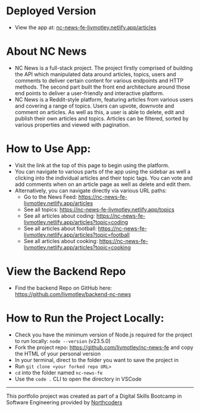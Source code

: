 # Deployed Version
- View the app at: [nc-news-fe-livmotley.netlify.app/articles](nc-news-fe-livmotley.netlify.app/articles)

# About NC News
- NC News is a full-stack project. The project firstly comprised of building the API which manipulated data around articles, topics, users and comments to deliver certain content for various endpoints and HTTP methods. The second part built the front end architecture around those end points to deliver a user-friendly and interactive platform.
- NC News is a Reddit-style platform, featuring articles from various users and covering a range of topics. Users can upvote, downvote and comment on articles. As well as this, a user is able to delete, edit and publish their own articles and topics. Articles can be filtered, sorted by various properties and viewed with pagination.

# How to Use App:
- Visit the link at the top of this page to begin using the platform.
- You can navigate to various parts of the app using the sidebar as well a clicking into the individual articles and their topic tags. You can vote and add comments when on an article page as well as delete and edit them.
- Alternatively, you can navigate directly via various URL paths:
    - Go to the News Feed: https://nc-news-fe-livmotley.netlify.app/articles
    - See all topics: https://nc-news-fe-livmotley.netlify.app/topics
    - See all articles about coding: https://nc-news-fe-livmotley.netlify.app/articles?topic=coding
    - See all articles about football: https://nc-news-fe-livmotley.netlify.app/articles?topic=football
    - See all articles about cooking: https://nc-news-fe-livmotley.netlify.app/articles?topic=cooking

# View the Backend Repo
- Find the backend Repo on GitHub here: https://github.com/livmotley/backend-nc-news

# How to Run the Project Locally:
- Check you have the minimum version of Node.js required for the project to run locally: `node --version` (v23.5.0)
- Fork the project repo: https://github.com/livmotley/nc-news-fe and copy the HTML of your personal version
- In your terminal, direct to the folder you want to save the project in
- Run `git clone <your forked repo URL>`
- `cd` into the folder named `nc-news-fe`
- Use the `code .` CLI to open the directory in VSCode

-----
This portfolio project was created as part of a Digital Skills Bootcamp in Software Engineering provided by [Northcoders](https://northcoders.com/)
